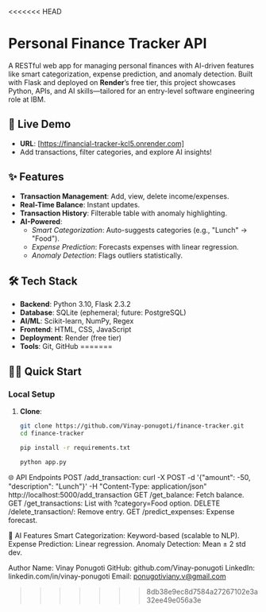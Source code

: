 <<<<<<< HEAD
# Personal Finance Tracker API

A RESTful web app for managing personal finances with AI-driven features like smart categorization, expense prediction, and anomaly detection. Built with Flask and deployed on **Render**’s free tier, this project showcases Python, APIs, and AI skills—tailored for an entry-level software engineering role at IBM.

## 🚀 Live Demo
- **URL**: [https://financial-tracker-kcl5.onrender.com]
- Add transactions, filter categories, and explore AI insights!

## ✨ Features
- **Transaction Management**: Add, view, delete income/expenses.
- **Real-Time Balance**: Instant updates.
- **Transaction History**: Filterable table with anomaly highlighting.
- **AI-Powered**:
  - *Smart Categorization*: Auto-suggests categories (e.g., "Lunch" → "Food").
  - *Expense Prediction*: Forecasts expenses with linear regression.
  - *Anomaly Detection*: Flags outliers statistically.

## 🛠️ Tech Stack
- **Backend**: Python 3.10, Flask 2.3.2
- **Database**: SQLite (ephemeral; future: PostgreSQL)
- **AI/ML**: Scikit-learn, NumPy, Regex
- **Frontend**: HTML, CSS, JavaScript
- **Deployment**: Render (free tier)
- **Tools**: Git, GitHub
=======
## 🏃‍♂️ Quick Start

### Local Setup
1. **Clone**:
   ```bash
   git clone https://github.com/Vinay-ponugoti/finance-tracker.git
   cd finance-tracker

   pip install -r requirements.txt

   python app.py

🌐 API Endpoints
 POST /add_transaction: curl -X POST -d '{"amount": -50, "description": "Lunch"}' -H "Content-Type: application/json" http://localhost:5000/add_transaction
 GET /get_balance: Fetch balance.
 GET /get_transactions: List with ?category=Food option.
 DELETE /delete_transaction/<id>: Remove entry.
 GET /predict_expenses: Expense forecast.

🤖 AI Features
 Smart Categorization: Keyword-based (scalable to NLP).
 Expense Prediction: Linear regression.
 Anomaly Detection: Mean ± 2 std dev.

Author
Name: Vinay Ponugoti
GitHub: github.com/Vinay-ponugoti
LinkedIn: linkedin.com/in/vinay-ponugoti 
Email: ponugotiviany.v@gmail.com
>>>>>>> 8db38e9ec8d7584a27267102e3a32ee49e056a3e
